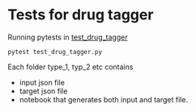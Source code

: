 # Tests for drug tagger

Running pytests in [test_drug_tagger](https://git.stacc.ee/project4/cda-data-cleaning/blob/master/cda_data_cleaning/data_cleaning/drug_data_cleaning/step02_parse_and_clean_drug_text_field/tests/test_drug_tagger.py)
```
pytest test_drug_tagger.py
```

Each folder type_1, typ_2 etc contains 
* input json file
* target json file
* notebook that generates both input and target file.
